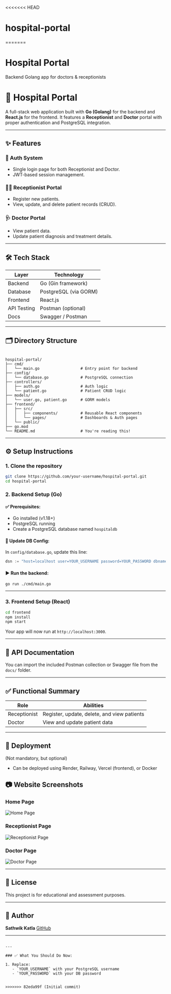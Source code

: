 <<<<<<< HEAD
# hospital-portal
=======
# Hospital Portal

Backend Golang app for doctors & receptionists




# 🏥 Hospital Portal

A full-stack web application built with **Go (Golang)** for the backend and **React.js** for the frontend. It features a **Receptionist** and **Doctor** portal with proper authentication and PostgreSQL integration.

---

## ✨ Features

### 🔐 Auth System
- Single login page for both Receptionist and Doctor.
- JWT-based session management.

### 🧑‍💼 Receptionist Portal
- Register new patients.
- View, update, and delete patient records (CRUD).

### 🩺 Doctor Portal
- View patient data.
- Update patient diagnosis and treatment details.

---

## 🛠 Tech Stack

| Layer       | Technology             |
|-------------|------------------------|
| Backend     | Go (Gin framework)     |
| Database    | PostgreSQL (via GORM)  |
| Frontend    | React.js               |
| API Testing | Postman (optional)     |
| Docs        | Swagger / Postman      |

---

## 🗂 Directory Structure

```

hospital-portal/
├── cmd/
│   └── main.go                  # Entry point for backend
├── config/
│   └── database.go              # PostgreSQL connection
├── controllers/
│   ├── auth.go                  # Auth logic
│   └── patient.go               # Patient CRUD logic
├── models/
│   └── user.go, patient.go      # GORM models
├── frontend/
│   ├── src/
│   │   ├── components/          # Reusable React components
│   │   └── pages/               # Dashboards & Auth pages
│   └── public/
├── go.mod
└── README.md                    # You're reading this!

````

---

## ⚙️ Setup Instructions

### 1. Clone the repository
```bash
git clone https://github.com/your-username/hospital-portal.git
cd hospital-portal
````

### 2. Backend Setup (Go)

#### ✅ Prerequisites:

* Go installed (v1.18+)
* PostgreSQL running
* Create a PostgreSQL database named `hospitaldb`

#### 🔧 Update DB Config:

In `config/database.go`, update this line:

```go
dsn := "host=localhost user=YOUR_USERNAME password=YOUR_PASSWORD dbname=hospitaldb port=5432 sslmode=disable TimeZone=Asia/Kolkata"
```

#### ▶️ Run the backend:

```bash
go run ./cmd/main.go
```

---

### 3. Frontend Setup (React)

```bash
cd frontend
npm install
npm start
```

Your app will now run at `http://localhost:3000`.

---

## 🧪 API Documentation

You can import the included Postman collection or Swagger file from the `docs/` folder.

---

## ✅ Functional Summary

| Role         | Abilities                                   |
| ------------ | ------------------------------------------- |
| Receptionist | Register, update, delete, and view patients |
| Doctor       | View and update patient data                |


---

## 🚀 Deployment

(Not mandatory, but optional)

* Can be deployed using Render, Railway, Vercel (frontend), or Docker

## 📷 Website Screenshots

### Home Page
![Home Page](./screenshots/loginpage.png)

### Receptionist Page
![Receptionist Page](./screenshots/receptionist_page.png)

### Doctor Page
![Doctor Page](./screenshots/doctor_page.png)


---

## 🧾 License

This project is for educational and assessment purposes.

---

## 🙌 Author

**Sathwik Katla**
[GitHub](https://github.com/Sathwik-145)

---

```

---

### ✅ What You Should Do Now:

1. Replace:
   - `YOUR_USERNAME` with your PostgreSQL username
   - `YOUR_PASSWORD` with your DB password


>>>>>>> 82eda99f (Initial commit)

